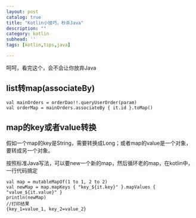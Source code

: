 ```yaml
---
layout: post
catalog: true
title: "Kotlin小技巧，秒杀Java"
description: ""
category: kotlin
subhead: ''
tags: [kotlin,tips,java]

---
```


呵呵，看完这个，会不会让你放弃Java

## list转map(associateBy)

````
val mainOrders = orderDao!!.queryUserOrder(param)
val orderMap = mainOrders.associateBy { it.id }.toMap()
````

## map的key或者value转换

假如一个map的key是String，需要转换成Long；或者map的value是一个对象，要转成另一个对象。

按照标准Java写法，可以要new一个新的map，然后循环老的map，在kotlin中，一行代码搞定

````
val map = mutableMapOf(1 to 1, 2 to 2)
val newMap = map.mapKeys { "key_${it.key}" }.mapValues { "value_${it.value}" }
println(newMap)
//打印结果
{key_1=value_1, key_2=value_2}
````
